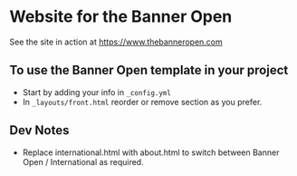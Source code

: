 # Website for the Banner Open

See the site in action at https://www.thebanneropen.com

## To use the Banner Open template in your project

-   Start by adding your info in `_config.yml`
-   In `_layouts/front.html` reorder or remove section as you prefer.

## Dev Notes

-   Replace international.html with about.html to switch between Banner Open / International as required.
